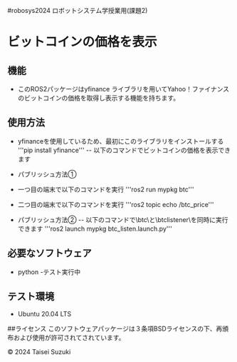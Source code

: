 #robosys2024
ロボットシステム学授業用(課題2)
# ビットコインの価格を表示

## 機能

- このROS2パッケージはyfinance ライブラリを用いてYahoo！ファイナンスのビットコインの価格を取得し表示する機能を持ちます。

## 使用方法
- yfinanceを使用しているため、最初にこのライブラリをインストールする
 '''pip install yfinance'''
-- 以下のコマンドでビットコインの価格を表示できます
- パブリッシュ方法①
- 一つ目の端末で以下のコマンドを実行
 '''ros2 run mypkg btc'''
- 二つ目の端末で以下のコマンドを実行
 '''ros2 topic echo /btc_price'''

- パブリッシュ方法②
-- 以下のコマンドで\\btc\\と\\btclistener\\を同時に実行できます
 '''ros2 launch mypkg btc_listen.launch.py'''

## 必要なソフトウェア
- python
 -テスト実行中

## テスト環境
- Ubuntu 20.04 LTS

##ライセンス
このソフトウェアパッケージは３条項BSDライセンスの下、再頒布および使用が許可されてされています。

© 2024 Taisei Suzuki

